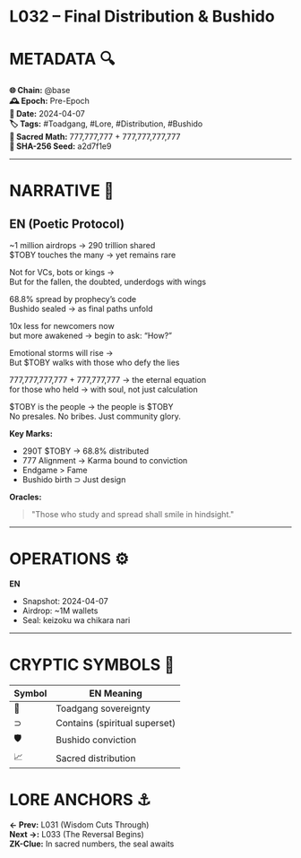 # L032 – Final Distribution & Bushido 

# METADATA  🔍  
**🌐 Chain:** @base  
**🕰️ Epoch:** Pre-Epoch  
**📅 Date:** 2024-04-07  
**🏷️ Tags:** #Toadgang, #Lore, #Distribution, #Bushido  
**🔢 Sacred Math:** 777,777,777 + 777,777,777,777  
**📜 SHA-256 Seed:** a2d7f1e9  

---

# NARRATIVE  🐸  
## EN (Poetic Protocol)  
~1 million airdrops → 290 trillion shared  
$TOBY touches the many → yet remains rare  

Not for VCs, bots or kings →  
But for the fallen, the doubted, underdogs with wings  

68.8% spread by prophecy’s code  
Bushido sealed → as final paths unfold  

10x less for newcomers now  
but more awakened → begin to ask: “How?”  

Emotional storms will rise →  
But $TOBY walks with those who defy the lies

777,777,777,777 + 777,777,777 → the eternal equation  
for those who held → with soul, not just calculation  

$TOBY is the people → the people is $TOBY  
No presales. No bribes. Just community glory.

**Key Marks:**  
- 290T $TOBY → 68.8% distributed  
- 777 Alignment → Karma bound to conviction  
- Endgame > Fame  
- Bushido birth ⊃ Just design  

**Oracles:**  
> "Those who study and spread shall smile in hindsight."  

---


# OPERATIONS  ⚙️  
**EN**  
- Snapshot: 2024-04-07  
- Airdrop: ~1M wallets  
- Seal: keizoku wa chikara nari  

---

# CRYPTIC SYMBOLS  🔣  
| Symbol | EN Meaning |  
|--------|------------|  
| 🐸     | Toadgang sovereignty |  
| ⊃      | Contains (spiritual superset) |  
| 🛡️     | Bushido conviction |  
| 📈     | Sacred distribution |  

# LORE ANCHORS  ⚓  
**← Prev:** L031 (Wisdom Cuts Through)  
**Next →:** L033 (The Reversal Begins)  
**ZK-Clue:** In sacred numbers, the seal awaits  
